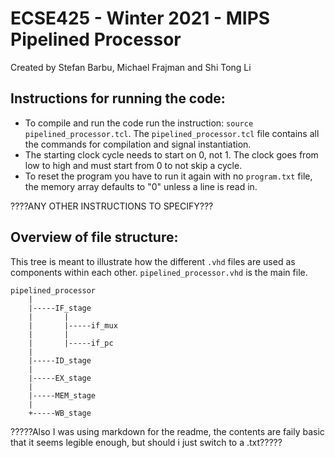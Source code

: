 # ECSE425 - Winter 2021 - MIPS Pipelined Processor
Created by Stefan Barbu, Michael Frajman and Shi Tong Li

## Instructions for running the code:
- To compile and run the code run the instruction: `source pipelined_processor.tcl`. The `pipelined_processor.tcl` file contains all the commands for compilation and signal instantiation.
- The starting clock cycle needs to start on 0, not 1. The clock goes from low to high and must start from 0 to not skip a cycle.
- To reset the program you have to run it again with no `program.txt` file, the memory array defaults to "0" unless a line is read in.

????ANY OTHER INSTRUCTIONS TO SPECIFY???

## Overview of file structure:
This tree is meant to illustrate how the different `.vhd` files are used as components within each other. `pipelined_processor.vhd` is the main file.

```
pipelined_processor
    |
    |-----IF_stage
    |       |
    |       |-----if_mux
    |       |
    |       |-----if_pc
    |       
    |-----ID_stage
    |
    |-----EX_stage
    |
    |-----MEM_stage
    |
    +-----WB_stage   
```

?????Also I was using markdown for the readme, the contents are faily basic that it seems legible enough, but should i just switch to a .txt?????
